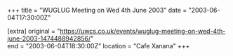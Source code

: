 +++
title = "WUGLUG Meeting on Wed 4th June 2003"
date = "2003-06-04T17:30:00Z"

[extra]
original = "https://uwcs.co.uk/events/wuglug-meeting-on-wed-4th-june-2003-1474488942856/"    
end = "2003-06-04T18:30:00Z"
location = "Cafe Xanana"
+++



